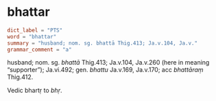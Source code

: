 # bhattar

``` toml
dict_label = "PTS"
word = "bhattar"
summary = "husband; nom. sg. bhattā Thig.413; Ja.v.104, Ja.v."
grammar_comment = "a"
```

husband; nom. sg. *bhattā* Thig.413; Ja.v.104, Ja.v.260 (here in meaning “supporter”); Ja.vi.492; gen. *bhattu* Ja.v.169, Ja.v.170; acc *bhattāraṃ* Thig.412.

Vedic bhartṛ to *bhṛ*.

